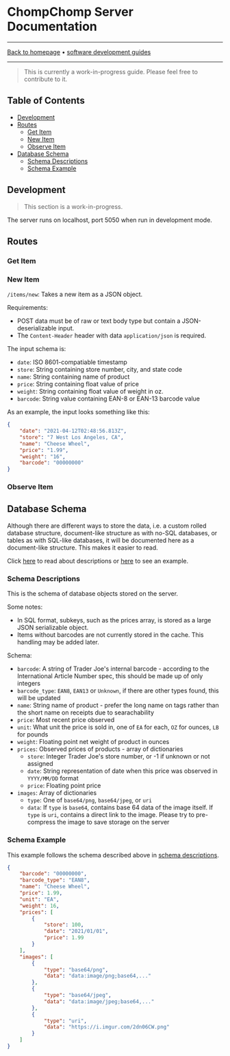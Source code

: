 # ChompChomp Server Documentation

-----

[Back to homepage](../..) • [software development guides](..)

-----

> This is currently a work-in-progress guide. Please feel free to contribute to it.

## Table of Contents

* [Development](#development)
* [Routes](#routes)
  * [Get Item](#get-item)
  * [New Item](#new-item)
  * [Observe Item](#observe-item)
* [Database Schema](#database-schema)
  * [Schema Descriptions](#schema-descriptions)
  * [Schema Example](#schema-example)

## Development

> This section is a work-in-progress.

The server runs on localhost, port 5050 when run in development mode.

## Routes

### Get Item

### New Item

`/items/new`: Takes a new item as a JSON object.

Requirements:

* POST data must be of raw or text body type but contain a JSON-deserializable input.
* The `Content-Header` header with data `application/json` is required.

The input schema is:

* `date`: ISO 8601-compatiable timestamp
* `store`: String containing store number, city, and state code
* `name`: String containing name of product
* `price`: String containing float value of price
* `weight`: String containing float value of weight in oz.
* `barcode`: String value containing EAN-8 or EAN-13 barcode value

As an example, the input looks something like this:

```json
{
    "date": "2021-04-12T02:48:56.813Z",
    "store": "7 West Los Angeles, CA",
    "name": "Cheese Wheel",
    "price": "1.99",
    "weight": "16",
    "barcode": "00000000"
}
```

### Observe Item

## Database Schema

Although there are different ways to store the data, i.e. a custom rolled database structure, document-like structure as with no-SQL databases, or tables as with SQL-like databases, it will be documented here as a document-like structure. This makes it easier to read.

Click [here](#schema-descriptions) to read about descriptions or [here](#schema-example) to see an example.

### Schema Descriptions

This is the schema of database objects stored on the server.

Some notes:

* In SQL format, subkeys, such as the prices array, is stored as a large JSON serializable object.
* Items without barcodes are not currently stored in the cache. This handling may be added later.

Schema:

* `barcode`: A string of Trader Joe's internal barcode - according to the International Article Number spec, this should be made up of only integers
* `barcode_type`: `EAN8`, `EAN13` or `Unknown`, if there are other types found, this will be updated
* `name`: String name of product - prefer the long name on tags rather than the short name on receipts due to searachability
* `price`: Most recent price observed
* `unit`: What unit the price is sold in, one of `EA` for each, `OZ` for ounces, `LB` for pounds
* `weight`: Floating point net weight of product in ounces
* `prices`: Observed prices of products - array of dictionaries
  * `store`: Integer Trader Joe's store number, or -1 if unknown or not assigned
  * `date`: String representation of date when this price was observed in `YYYY/MM/DD` format
  * `price`: Floating point price
* `images`: Array of dictionaries
  * `type`: One of `base64/png`, `base64/jpeg`, or `uri`
  * `data`: If `type` is `base64`, contains base 64 data of the image itself. If `type` is `uri`, contains a direct link to the image. Please try to pre-compress the image to save storage on the server

### Schema Example

This example follows the schema described above in [schema descriptions](#schema-descriptions).

```json
{
    "barcode": "00000000",
    "barcode_type": "EAN8",
    "name": "Cheese Wheel",
    "price": 1.99,
    "unit": "EA",
    "weight": 16,
    "prices": [
        {
            "store": 100,
            "date": "2021/01/01",
            "price": 1.99
        }
    ],
    "images": [
        {
            "type": "base64/png",
            "data": "data:image/png;base64,..."
        },
        {
            "type": "base64/jpeg",
            "data": "data:image/jpeg;base64,..."
        },
        {
            "type": "uri",
            "data": "https://i.imgur.com/2dn06CW.png"
        }
    ]
}
```

